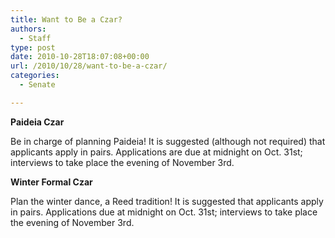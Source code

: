 ```yaml
---
title: Want to Be a Czar?
authors: 
  - Staff
type: post
date: 2010-10-28T18:07:08+00:00
url: /2010/10/28/want-to-be-a-czar/
categories:
  - Senate

---
```

**Paideia Czar**

Be in charge of planning Paideia! It is suggested (although not required) that applicants apply in pairs. Applications are due at midnight on Oct. 31st; interviews to take place the evening of November 3rd.

**Winter Formal Czar**

Plan the winter dance, a Reed tradition! It is suggested that applicants apply in pairs. Applications due at midnight on Oct. 31st; interviews to take place the evening of November 3rd.